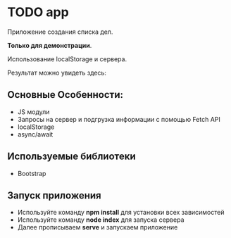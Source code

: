 # TODO app 
Приложение создания списка дел.

**Только для демонстрации**.  

Использование localStorage и сервера. 

Результат можно увидеть здесь:


## Основные Особенности:
- JS модули
- Запросы на сервер и подгрузка информации с помощью Fetch API
- localStorage
- async/await

## Используемые библиотеки
- Bootstrap


## Запуск приложения
- Используйте команду **npm install** для установки всех зависимостей
- Используйте команду **node index** для запуска сервера
- Далее прописываем **serve** и запускаем приложение